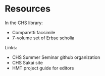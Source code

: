 # Resources #


In the CHS library:

- Comparetti facsimile
- 7-volume set of Erbse scholia


Links:

- CHS Summer Seminar github organization
- CHS Sakai site
- HMT project guide for editors

